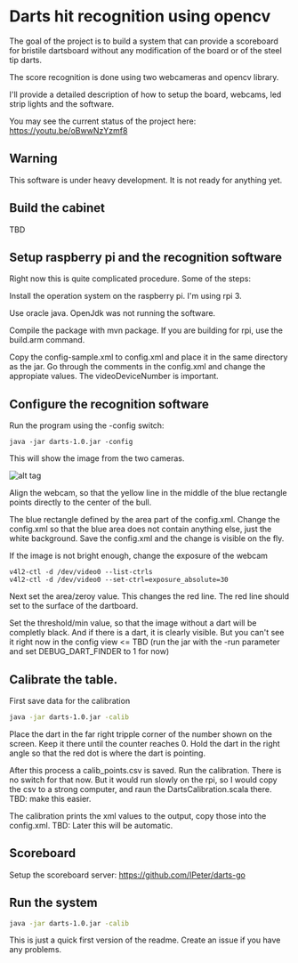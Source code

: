 # Darts hit recognition using opencv

The goal of the project is to build a system that can provide a scoreboard for
bristile dartsboard without any modification of the board or of the steel tip darts.

The score recognition is done using two webcameras and opencv library.

I'll provide a detailed description of how to setup the board, webcams, led strip
lights and the software. 

You may see the current status of the project here: https://youtu.be/oBwwNzYzmf8

## Warning

This software is under heavy development. It is not ready for anything yet.

## Build the cabinet

TBD

## Setup raspberry pi and the recognition software

Right now this is quite complicated procedure. Some of the steps:

Install the operation system on the raspberry pi. I'm using rpi 3.

Use oracle java. OpenJdk was not running the software.

Compile the package with mvn package. If you are building for rpi, use the build.arm command.

Copy the config-sample.xml to config.xml and place it in the same directory as the jar.
Go through the comments in the config.xml and change the appropiate values.
The videoDeviceNumber is important.

## Configure the recognition software

Run the program using the -config switch:

```
java -jar darts-1.0.jar -config
```

This will show the image from the two cameras. 

![alt tag](https://github.com/vassdoki/opencv-darts/blob/master/docs/images/config.png)

Align the webcam, so that the yellow line in the middle of the blue rectangle points
directly to the center of the bull.

The blue rectangle defined by the area part of the config.xml.
Change the config.xml so that the blue area does not contain anything else, just the white
background. Save the config.xml and the change is visible on the fly.

If the image is not bright enough, change the exposure of the webcam

```aidl
v4l2-ctl -d /dev/video0 --list-ctrls
v4l2-ctl -d /dev/video0 --set-ctrl=exposure_absolute=30
```

Next set the area/zeroy value. This changes the red line. The red line should set to
the surface of the dartboard.

Set the threshold/min value, so that the image without a dart will be completly black.
And if there is a dart, it is clearly visible. 
But you can't see it right now in the config view <= TBD (run the jar with the -run parameter and set DEBUG_DART_FINDER to 1 for now)

## Calibrate the table.
 
First save data for the calibration

```bash
java -jar darts-1.0.jar -calib
```

Place the dart in the far right tripple corner of the number shown on the screen. Keep
 it there until the counter reaches 0. Hold the dart in the right angle so that the red
 dot is where the dart is pointing.

After this process a calib_points.csv is saved. Run the calibration.
There is no switch for that now. But it would run slowly on the rpi, so I would
copy the csv to a strong computer, and raun the DartsCalibration.scala there.
TBD: make this easier.

The calibration prints the xml values to the output, copy those into the config.xml.
TBD: Later this will be automatic.

## Scoreboard

Setup the scoreboard server: https://github.com/IPeter/darts-go

## Run the system

```bash
java -jar darts-1.0.jar -calib
```

This is just a quick first version of the readme. Create an issue if you have any problems.